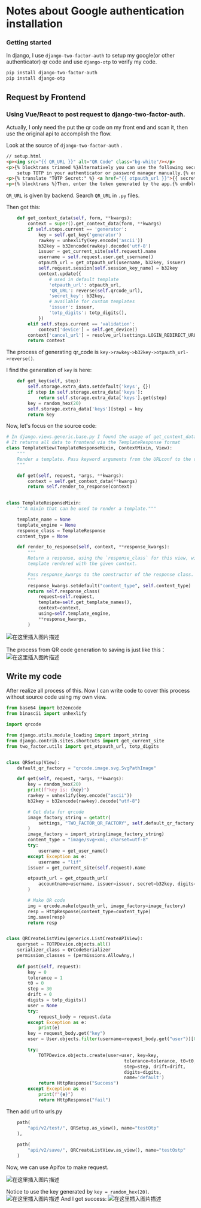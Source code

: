 # Notes about Google authentication installation

### Getting started
In django, I use `django-two-factor-auth` to setup my google(or other authenticator) qr code  and use `django-otp` to verify my code.

```py
pip install django-two-factor-auth
pip install django-otp
```

## Request by Frontend
### Using Vue/React to post request to django-two-factor-auth.

Actually, I only need the put the qr code on my front end and scan it, then use the original api to accomplish the flow.

Look at the source of `django-two-factor-auth` .
```html
// setup.html
<p><img src="{{ QR_URL }}" alt="QR Code" class="bg-white"/></p>
<p>{% blocktrans trimmed %}Alternatively you can use the following secret to
    setup TOTP in your authenticator or password manager manually.{% endblocktrans %}</p>
<p>{% translate "TOTP Secret:" %} <a href="{{ otpauth_url }}">{{ secret_key }}</a></p>
<p>{% blocktrans %}Then, enter the token generated by the app.{% endblocktrans %}</p>
```
`QR_URL` is given by backend. Search `QR_URL` in  `.py` files.

Then got this:
```py
	def get_context_data(self, form, **kwargs):
        context = super().get_context_data(form, **kwargs)
        if self.steps.current == 'generator':
            key = self.get_key('generator')
            rawkey = unhexlify(key.encode('ascii'))
            b32key = b32encode(rawkey).decode('utf-8')
            issuer = get_current_site(self.request).name
            username = self.request.user.get_username()
            otpauth_url = get_otpauth_url(username, b32key, issuer)
            self.request.session[self.session_key_name] = b32key
            context.update({
                # used in default template
                'otpauth_url': otpauth_url,
                'QR_URL': reverse(self.qrcode_url),
                'secret_key': b32key,
                # available for custom templates
                'issuer': issuer,
                'totp_digits': totp_digits(),
            })
        elif self.steps.current == 'validation':
            context['device'] = self.get_device()
        context['cancel_url'] = resolve_url(settings.LOGIN_REDIRECT_URL)
        return context
```


The process of generating qr_code is `key->rawkey->b32key->otpauth_url->reverse()`.

I find the generation of `key` is here:

```py
    def get_key(self, step):
        self.storage.extra_data.setdefault('keys', {})
        if step in self.storage.extra_data['keys']:
            return self.storage.extra_data['keys'].get(step)
        key = random_hex(20)
        self.storage.extra_data['keys'][step] = key
        return key
```

Now, let's focus on the source code:
```py
# In django.views.generic.base.py I found the usage of get_context_data
# It returns all data to frontend via the TemplateResponse format
class TemplateView(TemplateResponseMixin, ContextMixin, View):
    """
    Render a template. Pass keyword arguments from the URLconf to the context.
    """

    def get(self, request, *args, **kwargs):
        context = self.get_context_data(**kwargs)
        return self.render_to_response(context)
        

class TemplateResponseMixin:
    """A mixin that can be used to render a template."""

    template_name = None
    template_engine = None
    response_class = TemplateResponse
    content_type = None

    def render_to_response(self, context, **response_kwargs):
        """
        Return a response, using the `response_class` for this view, with a
        template rendered with the given context.

        Pass response_kwargs to the constructor of the response class.
        """
        response_kwargs.setdefault("content_type", self.content_type)
        return self.response_class(
            request=self.request,
            template=self.get_template_names(),
            context=context,
            using=self.template_engine,
            **response_kwargs,
        )
```


![在这里插入图片描述](https://img-blog.csdnimg.cn/4d15f3559df74102bfc9b3d613c9a0f7.png)

 The process from QR code generation to saving  is just like this：
![在这里插入图片描述](https://img-blog.csdnimg.cn/2d9562f6b302413092bcdaa4ce4f67d6.png)

## Write my code

After realize all process of this. Now I can write code to cover this process without source code using my own view.

```py
from base64 import b32encode
from binascii import unhexlify

import qrcode

from django.utils.module_loading import import_string
from django.contrib.sites.shortcuts import get_current_site
from two_factor.utils import get_otpauth_url, totp_digits


class QRSetup(View):
    default_qr_factory = "qrcode.image.svg.SvgPathImage"

    def get(self, request, *args, **kwargs):
        key = random_hex(20)
        print(f"key is: {key}")
        rawkey = unhexlify(key.encode("ascii"))
        b32key = b32encode(rawkey).decode("utf-8")

        # Get data for qrcode
        image_factory_string = getattr(
            settings, "TWO_FACTOR_QR_FACTORY", self.default_qr_factory
        )
        image_factory = import_string(image_factory_string)
        content_type = "image/svg+xml; charset=utf-8"
        try:
            username = get_user_name()
        except Exception as e:
            username = "lif"
        issuer = get_current_site(self.request).name

        otpauth_url = get_otpauth_url(
            accountname=username, issuer=issuer, secret=b32key, digits=totp_digits()
        )

        # Make QR code
        img = qrcode.make(otpauth_url, image_factory=image_factory)
        resp = HttpResponse(content_type=content_type)
        img.save(resp)
        return resp


class QRCreateListView(generics.ListCreateAPIView):
    queryset = TOTPDevice.objects.all()
    serializer_class = QrCodeSerializer
    permission_classes = (permissions.AllowAny,)
    
    def post(self, request):
        key = 0
        tolerance = 1
        t0 = 0
        step = 30
        drift = 0
        digits = totp_digits()
        user = None
        try:
            request_body = request.data
        except Exception as e:
            print(e)
        key = request_body.get("key")
        user = User.objects.filter(username=request_body.get("user"))[0]

        try:
            TOTPDevice.objects.create(user=user, key=key,
                                            tolerance=tolerance, t0=t0,
                                            step=step, drift=drift,
                                            digits=digits,
                                            name='default')
            return HttpResponse("Success")
        except Exception as e:
            print(f"{e}")
            return HttpResponse("fail")
```

Then add url to urls.py
```py
    path(
        "api/v2/test/", QRSetup.as_view(), name="testOtp"
    ),
    
    path(
        "api/v2/save/", QRCreateListView.as_view(), name="testOstp"
    )
```

Now, we can use Apifox to make request.

![在这里插入图片描述](https://img-blog.csdnimg.cn/6b3ec469e2b84c56918a8e7c60ccbac7.png)

Notice to use the key generated by `key = random_hex(20)`.
![在这里插入图片描述](https://img-blog.csdnimg.cn/2ec445553f7f459e9a2da33446cff0ba.png)
And I got success:
![在这里插入图片描述](https://img-blog.csdnimg.cn/e0a34851647d4c5d93c8599d270ddb7f.png)
